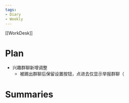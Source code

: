 ```yaml
---
tags:
- Diary 
- Weekly
---
```

[[WorkDesk]]
# Plan
- 兴趣群聊新增调整
	- 被踢出群聊后保留设置按钮，点进去仅显示举报群聊（
# Summaries 

